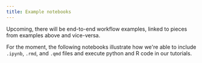 ```yaml
---
title: Example notebooks
---
```


Upcoming, there will be end-to-end workflow examples, linked to pieces from examples above and vice-versa. 

For the moment, the following notebooks illustrate how we're able to include `.ipynb`, `.rmd`, and `.qmd` files and execute python and R code in our tutorials. 